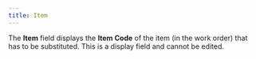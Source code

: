 ```yaml
---
title: Item
---
```



The **Item** field displays the **Item Code** of the item (in the work order) that has to be substituted. This is a display field and cannot be edited.
